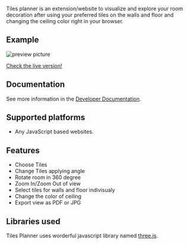 Tiles planner is an extension/website to visualize and explore your room decoration after using your preferred tiles on the walls and floor and changing the ceiling color right in your browser.

## Example
![preview picture](https://raw.githubusercontent.com/Studio-23-xyz/tiles-planner/preview.png)

[Check the live version!](https://studio-23.xyz/)

## Documentation
See more information in the [Developer Documentation](https://studio-23.xyz/).

## Supported platforms
   * Any JavaScript based websites.

## Features

- Choose Tiles
- Change Tiles applying angle
- Rotate room  in 360 degree
- Zoom In/Zoom Out of view
- Select tiles for walls and floor indivisualy
- Change the color of ceiling
- Export view as PDF or JPG
 

## Libraries used
Tiles Planner uses worderful javascript library named [three.js](https://threejs.org/).
